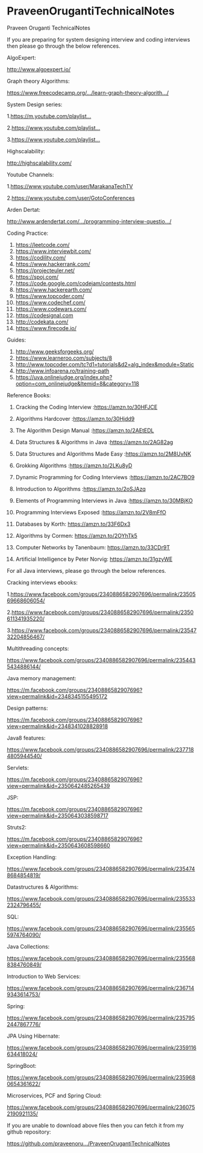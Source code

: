 # PraveenOrugantiTechnicalNotes
Praveen Oruganti TechnicalNotes

If you are preparing for system designing interview and coding interviews then please go through the below references.

AlgoExpert:

http://www.algoexpert.io/

Graph theory Algorithms:

https://www.freecodecamp.org/…/learn-graph-theory-algorith…/

System Design series:

1.https://m.youtube.com/playlist…

2.https://www.youtube.com/playlist…

3.https://www.youtube.com/playlist…

Highscalability:

http://highscalability.com/

Youtube Channels:

1.https://www.youtube.com/user/MarakanaTechTV

2.https://www.youtube.com/user/GotoConferences

Arden Dertat:

http://www.ardendertat.com/…/programming-interview-questio…/

Coding Practice:

1. https://leetcode.com/
2. https://www.interviewbit.com/
3. https://codility.com/
4. https://www.hackerrank.com/
5. https://projecteuler.net/
6. https://spoj.com/
7. https://code.google.com/codejam/contests.html
8. https://www.hackerearth.com/
9. https://www.topcoder.com/
10. https://www.codechef.com/
11. https://www.codewars.com/
12. https://codesignal.com
13. http://codekata.com/
14. https://www.firecode.io/

Guides:
1. http://www.geeksforgeeks.org/
2. https://www.learneroo.com/subjects/8
3. http://www.topcoder.com/tc?d1=tutorials&d2=alg_index&module=Static
4. http://www.infoarena.ro/training-path
5. https://uva.onlinejudge.org/index.php?option=com_onlinejudge&Itemid=8&category=118

Reference Books:

1) Cracking the Coding Interview :https://amzn.to/30HFJCE

2) Algorithms Hardcover :https://amzn.to/30Hjdd9

3) The Algorithm Design Manual :https://amzn.to/2AEtEDL

4) Data Structures & Algorithms in Java :https://amzn.to/2AG82ag

5) Data Structures and Algorithms Made Easy :https://amzn.to/2M8UvNK

6) Grokking Algorithms :https://amzn.to/2LKu8yD

7) Dynamic Programming for Coding Interviews :https://amzn.to/2AC7BO9

8) Introduction to Algorithms :https://amzn.to/2oSJAzq

9) Elements of Programming Interviews in Java :https://amzn.to/30MBjKO

10) Programming Interviews Exposed :https://amzn.to/2V8mFfO

11) Databases by Korth: https://amzn.to/33F6Dx3

12) Algorithms by Cormen: https://amzn.to/2OYhTk5

13) Computer Networks by Tanenbaum: https://amzn.to/33CDr9T

14) Artificial Intelligence by Peter Norvig: https://amzn.to/31gzyWE

For all Java interviews, please go through the below references.

Cracking interviews ebooks:

1.https://www.facebook.com/groups/2340886582907696/permalink/2350569668606054/

2.https://www.facebook.com/groups/2340886582907696/permalink/2350611341935220/

3.https://www.facebook.com/groups/2340886582907696/permalink/2354732204856467/

Multithreading concepts:

https://www.facebook.com/groups/2340886582907696/permalink/2354435434886144/

Java memory management:

https://m.facebook.com/groups/2340886582907696?view=permalink&id=2348345155495172

Design patterns:

https://m.facebook.com/groups/2340886582907696?view=permalink&id=2348341028828918

Java8 features:

https://www.facebook.com/groups/2340886582907696/permalink/2377184805944540/

Servlets:

https://m.facebook.com/groups/2340886582907696?view=permalink&id=2350642485265439

JSP:

https://m.facebook.com/groups/2340886582907696?view=permalink&id=2350643038598717

Struts2:

https://m.facebook.com/groups/2340886582907696?view=permalink&id=2350643608598660

Exception Handling:

https://www.facebook.com/groups/2340886582907696/permalink/2354748684854819/

Datastructures & Algorithms:

https://www.facebook.com/groups/2340886582907696/permalink/2355332324796455/

SQL:

https://www.facebook.com/groups/2340886582907696/permalink/2355655974764090/

Java Collections:

https://www.facebook.com/groups/2340886582907696/permalink/2355688384760849/

Introduction to Web Services:

https://www.facebook.com/groups/2340886582907696/permalink/2367149343614753/

Spring:

https://www.facebook.com/groups/2340886582907696/permalink/2357952447867776/

JPA Using Hibernate:

https://www.facebook.com/groups/2340886582907696/permalink/2359116634418024/

SpringBoot:

https://www.facebook.com/groups/2340886582907696/permalink/2359680654361622/

Microservices, PCF and Spring Cloud:

https://www.facebook.com/groups/2340886582907696/permalink/2360752190921135/

If you are unable to download above files then you can fetch it from my github repository:

https://github.com/praveenoru…/PraveenOrugantiTechnicalNotes
